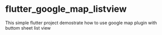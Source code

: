 # flutter_google_map_listview
This simple flutter project demostrate how to use google map plugin with buttom sheet list view

